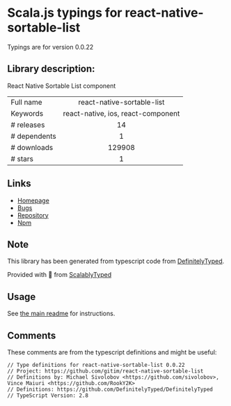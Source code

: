 
# Scala.js typings for react-native-sortable-list

Typings are for version 0.0.22

## Library description:
React Native Sortable List component

|                    |                 |
| ------------------ | :-------------: |
| Full name          | react-native-sortable-list |
| Keywords           | react-native, ios, react-component |
| # releases         | 14 |
| # dependents       | 1 |
| # downloads        | 129908 |
| # stars            | 1 |

## Links
- [Homepage](https://github.com/gitim/react-native-sortable-list)
- [Bugs](https://github.com/gitim/react-native-sortable-list/issues)
- [Repository](https://github.com/gitim/react-native-sortable-list)
- [Npm](https://www.npmjs.com/package/react-native-sortable-list)
    


## Note
This library has been generated from typescript code from [DefinitelyTyped](https://definitelytyped.org).

Provided with :purple_heart: from [ScalablyTyped](https://github.com/oyvindberg/ScalablyTyped)

## Usage
See [the main readme](../../readme.md) for instructions.

## Comments

These comments are from the typescript definitions and might be useful:
```
// Type definitions for react-native-sortable-list 0.0.22
// Project: https://github.com/gitim/react-native-sortable-list
// Definitions by: Michael Sivolobov <https://github.com/sivolobov>, Vince Maiuri <https://github.com/RookY2K>
// Definitions: https://github.com/DefinitelyTyped/DefinitelyTyped
// TypeScript Version: 2.8

```

